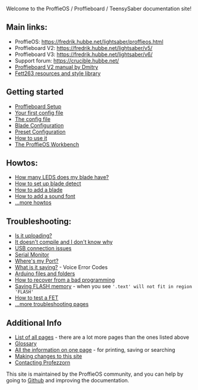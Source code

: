 Welcome to the ProffieOS / Proffieboard / TeensySaber documentation site!

## Main links:
* ProffieOS: https://fredrik.hubbe.net/lightsaber/proffieos.html
* Proffieboard V2: https://fredrik.hubbe.net/lightsaber/v5/
* Proffieboard V3: https://fredrik.hubbe.net/lightsaber/v6/
* Support forum: https://crucible.hubbe.net/
* [Proffieboard V2 manual by Dmitry](https://drive.google.com/file/d/1vn9vRk-CNZSUHL4xm_hHwS6UgkfKXdO2/view)
* [Fett263 resources and style library](https://www.fett263.com/index.html)

## Getting started
* [Proffieboard Setup](/proffieboard-setup.html)
* [Your first config file](/config/your-first-config-file.html)
* [The config file](/config/the-config-file.html)
* [Blade Configuration](/config/blades/blade-configuration.html)
* [Preset Configuration](/config/preset-configuration.html)
* [How to use it](/howto/how-to-use-it.html)
* [The ProffieOS Workbench](/tools/workbench.html)

## Howtos:
* [How many LEDS does my blade have?](/howto/how-many-leds-does-my-blade-have.html)
* [How to set up blade detect](/howto/blade-detect.html)
* [How to add a blade](/howto/add-a-blade.html)
* [How to add a sound font](/howto/how-to-install-a-new-font.html)
* [...more howtos](/howto/)

## Troubleshooting:
* [Is it uploading?](/troubleshooting/is-it-uploading.html)
* [It doesn't compile and I don't know why](/troubleshooting/it-doesn't-compile-and-i-don't-know-why.html)
* [USB connection issues](/troubleshooting/usb-connection-issues.html)
* [Serial Monitor](/tools/serial-monitor.html)
* [Where's my Port?](/troubleshooting/wheres-my-port.html)
* [What is it saying?](/troubleshooting/what-is-it-saying.html) - Voice Error Codes
* [Arduino files and folders](/troubleshooting/files-and-folder-structure.html)
* [How to recover from a bad programming](/howto/how-to-recover-from-a-bad-programming.html)
* [Saving FLASH memory](/howto/saving-memory.html) - when you see `'.text' will not fit in region 'FLASH'`
* [How to test a FET](/troubleshooting/fet-testing.html)
* [...more troubleshooting pages](/troubleshooting/)

## Additional Info
* [List of all pages](/all_pages.html) - there are a lot more pages than the ones listed above
* [Glossary](/glossary.html)
* [All the information on one page](/POD.html) - for printing, saving or searching
* [Making changes to this site](/making_changes.html)
* [Contacting Profezzorn](/contacting-profezzorn.html)

This site is maintained by the ProffieOS community, and you can help by
going to [Github](https://github.com/profezzorn/ProffieOSDocs) and improving
the documentation.
